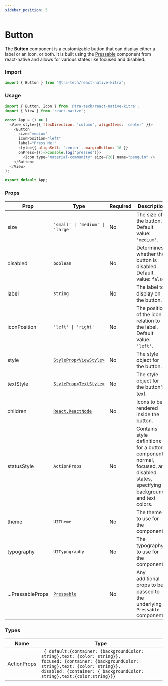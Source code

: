 ```yaml
---
sidebar_position: 5
---
```


# Button

The **Button** component is a customizable button that can display either a label or an icon, or both. It is built using the [Pressable](https://reactnative.dev/docs/pressable) component from react-native and allows for various states like focused and disabled.

### Import

```js
import { Button } from "@tra-tech/react-native-kitra";    
``` 

### Usage

```js
import { Button, Icon } from '@tra-tech/react-native-kitra';
import { View } from 'react-native';

const App = () => (
  <View style={{ flexDirection: 'column', alignItems: 'center' }}>
    <Button 
      size="medium" 
      iconPosition="left" 
      label="Press Me!" 
      style={{ alignSelf: 'center', marginBottom: 10 }} 
      onPress={()=>console.log('pressed')}>
        <Icon type="material-community" size={20} name="penguin" />
    </Button>
  </View>
);

export default App;


``` 
### Props


| Prop | Type | Required | Description |
|------|------|----------|-------------|
| size | <code>'small' \| 'medium' \| 'large'</code> | No | The size of the button. Default value: ``'medium'``. |
| disabled | ``boolean`` | No | Determines whether the button is disabled. Default value: ``false``. |
| label | ``string`` | No | The label to display on the button. |
| iconPosition | <code >'left' \| 'right'</code>  | No | The position of the icon in relation to the label. Default value: ``'left'``. |
| style | [``StyleProp<ViewStyle>``](https://reactnative.dev/docs/view-style-props) | No | The style object for the button. |
| textStyle | [``StyleProp<TextStyle>``](https://reactnative.dev/docs/text-style-props) | No | The style object for the button's text. |
| children | [``React.ReactNode``](https://reactnative.dev/docs/react-node) | No | Icons to be rendered inside the button. |
| statusStyle                 |``ActionProps``                                       | No       | Contains style definitions for a button component's normal, focused, and disabled states, specifying background and text colors.                                                     |
| theme | ``UITheme`` | No | The theme to use for the component. |
| typography | ``UITypography`` | No | The typography to use for the component. |
| ...PressableProps | [``Pressable``](https://reactnative.dev/docs/pressable#props) | No | Any additional props to be passed to the underlying `Pressable` component. |

### Types
| Name | Type |
|-----------|-----------|
| ActionProps | `` { default:{container: {backgroundColor: string},text: {color: string}},``<br/>`` focused: {container: {backgroundColor: string},text: {color: string}}, ``<br/>``disabled: {container: { backgroundColor: string},text:{color:string}}}``  |

